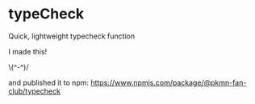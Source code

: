 # typeCheck

Quick, lightweight typecheck function

I made this!

\\(^-^)/

and published it to npm: https://www.npmjs.com/package/@pkmn-fan-club/typecheck
